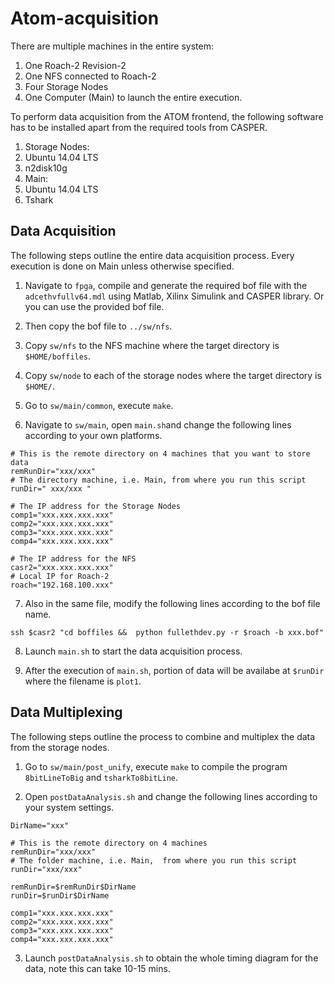 # Atom-acquisition

There are multiple machines in the entire system:

1. One Roach-2 Revision-2
2. One NFS connected to Roach-2
3. Four Storage Nodes
4. One Computer (Main) to launch the entire execution.

To perform data acquisition from the ATOM frontend, the following software has to be installed apart from the required tools from CASPER.

1. Storage Nodes:
  1. Ubuntu 14.04 LTS
  2. n2disk10g
2. Main:
  1. Ubuntu 14.04 LTS 
2. Tshark

## Data Acquisition  
The following steps outline the entire data acquisition process. Every execution is done on Main unless otherwise specified.

1. Navigate to `fpga`, compile and generate the required bof file with the `adcethvfullv64.mdl` using Matlab, Xilinx Simulink and CASPER library. Or you can use the provided bof file.

2. Then copy the bof file to `../sw/nfs`.

3. Copy `sw/nfs` to the NFS machine where the target directory is `$HOME/boffiles`.

4. Copy `sw/node` to each of the storage nodes where the target directory is `$HOME/`.

5. Go to `sw/main/common`, execute `make`.

6. Navigate to `sw/main`, open `main.sh`and change the following lines according to your own platforms.
  ```Shell
  # This is the remote directory on 4 machines that you want to store data
  remRunDir="xxx/xxx" 
  # The directory machine, i.e. Main, from where you run this script
  runDir=" xxx/xxx " 

  # The IP address for the Storage Nodes
  comp1="xxx.xxx.xxx.xxx" 
  comp2="xxx.xxx.xxx.xxx"
  comp3="xxx.xxx.xxx.xxx"
  comp4="xxx.xxx.xxx.xxx"

  # The IP address for the NFS
  casr2="xxx.xxx.xxx.xxx"
  # Local IP for Roach-2
  roach="192.168.100.xxx"
```
7. Also in the same file, modify the following lines according to the bof file name.
  ```Shell
  ssh $casr2 "cd boffiles &&  python fullethdev.py -r $roach -b xxx.bof"
  ```

8. Launch `main.sh` to start the data acquisition process.

9. After the execution of `main.sh`, portion of data will be availabe at `$runDir` where the filename is `plot1`.

## Data Multiplexing
The following steps outline the process to combine and multiplex the data from the storage nodes.

1. Go to `sw/main/post_unify`, execute `make` to compile the program `8bitLineToBig` and `tsharkTo8bitLine`.

2. Open `postDataAnalysis.sh` and change the following lines according to your system settings.
  ```Shell
  DirName="xxx"
  
  # This is the remote directory on 4 machines
  remRunDir="xxx/xxx"
  # The folder machine, i.e. Main,  from where you run this script  
  runDir="xxx/xxx" 

  remRunDir=$remRunDir$DirName
  runDir=$runDir$DirName

  comp1="xxx.xxx.xxx.xxx" 
  comp2="xxx.xxx.xxx.xxx"
  comp3="xxx.xxx.xxx.xxx"
  comp4="xxx.xxx.xxx.xxx"
   ```
3. Launch `postDataAnalysis.sh` to obtain the whole timing diagram for the data, note this can take 10-15 mins.
